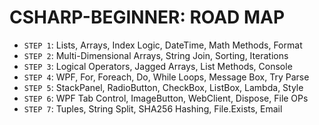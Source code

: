# CSHARP-BEGINNER: ROAD MAP
* `STEP 1`: Lists, Arrays, Index Logic, DateTime, Math Methods, Format
* `STEP 2`: Multi-Dimensional Arrays, String Join, Sorting, Iterations
* `STEP 3`: Logical Operators, Jagged Arrays, List Methods, Console
* `STEP 4`: WPF, For, Foreach, Do, While Loops, Message Box, Try Parse
* `STEP 5`: StackPanel, RadioButton, CheckBox, ListBox, Lambda, Style
* `STEP 6`: WPF Tab Control, ImageButton, WebClient, Dispose, File OPs
* `STEP 7`: Tuples, String Split, SHA256 Hashing, File.Exists, Email













